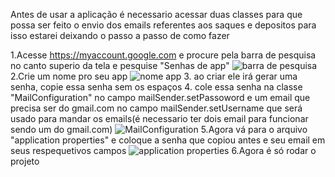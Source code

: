 Antes de usar a aplicação é necessario acessar duas classes para que possa ser feito o envio dos emails referentes aos saques e depositos para isso estarei deixando o passo a passo de como fazer

1.Acesse https://myaccount.google.com e procure pela barra de pesquisa no canto superio da tela e pesquise "Senhas de app"
![barra de pesquisa](https://github.com/gastvi/Teste-Desenvolvedor-Backend-Java-Jr.---tgid/assets/60610675/c94b7581-f6f8-4664-aafa-75292d8bb2f5)
2.Crie um nome pro seu app
![nome app](https://github.com/gastvi/Teste-Desenvolvedor-Backend-Java-Jr.---tgid/assets/60610675/adf2becd-5ffe-40fe-8575-ddd9979d1776)
3. ao criar ele irá gerar uma senha, copie essa senha sem os espaços
4. cole essa senha na classe "MailConfiguration" no campo mailSender.setPassoword e um email que precisa ser do gmail.com no campo mailSender.setUsername que será usado para mandar os emails(é necessario ter dois email para funcionar sendo um do gmail.com)
![MailConfiguration](https://github.com/gastvi/Teste-Desenvolvedor-Backend-Java-Jr.---tgid/assets/60610675/315f8a51-9290-4af4-8bc9-aebfa4049fe8)
5.Agora vá para o arquivo "application properties" e coloque a senha que copiou antes e seu email em seus respequetivos campos
![application properties](https://github.com/gastvi/Teste-Desenvolvedor-Backend-Java-Jr.---tgid/assets/60610675/5e42e078-384f-48e6-a380-258b815619a1)
6.Agora é só rodar o projeto



